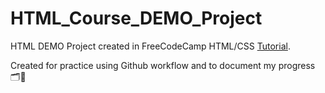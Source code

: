 # HTML_Course_DEMO_Project

HTML DEMO Project created in FreeCodeCamp HTML/CSS [Tutorial](https://www.youtube.com/watch?v=mU6anWqZJcc).

Created for practice using Github workflow and to document my progress 🗂🎉

